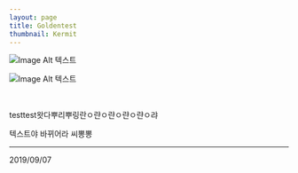 ```yaml
---
layout: page
title: Goldentest
thumbnail: Kermit
---
```


![Image Alt 텍스트](http://doubleclip.net/assets/img/posts/Kermit.jpg)

![Image Alt 텍스트](http://doubleclip.net/assets/img/posts/Kermit.jpg)

<br>

testtest왓다뿌리뿌링란ㅇ랸ㅇ랸ㅇ랸ㅇ랸ㅇ랴
<link href="https://fonts.googleapis.com/css?family=Black+Han+Sans|Gothic+A1&display=swap" rel="stylesheet">
텍스트야 바뀌어라 씨뽕뽕

---

2019/09/07
